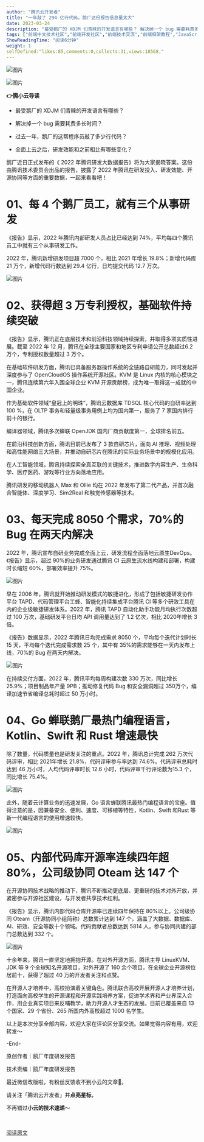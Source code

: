 ```yaml
---
author: "腾讯云开发者"
title: "一年敲了 294 亿行代码，鹅厂这份报告信息量太大"
date: 2023-03-24
description: "最受鹅厂的 XDJM 们青睐的开发语言有哪些？ 解决掉一个 bug 需要耗费多长时间？ 过去一年，鹅厂的这帮程序员敲了多少行代码？ 全面上云之后，研发效能和之前相比有哪些变化？ 鹅厂近"
tags: ["前端中文技术社区","前端开发社区","前端技术交流","前端框架教程","JavaScript 学习资源","CSS 技巧与最佳实践","HTML5 最新动态","前端工程师职业发展","开源前端项目","前端技术趋势"]
ShowReadingTime: "阅读6分钟"
weight: 1
selfDefined:"likes:85,comments:0,collects:31,views:18568,"
---
```

![图片](/images/jueJin/27efa3d0d08347a.png)

![图片](/images/jueJin/bd3c5fa6af91440.png)

**👉腾小云导读**

*   最受鹅厂的 XDJM 们青睐的开发语言有哪些？
    
*   解决掉一个 bug 需要耗费多长时间？
    
*   过去一年，鹅厂的这帮程序员敲了多少行代码？
    
*   全面上云之后，研发效能和之前相比有哪些变化？
    

鹅厂近日正式发布的《 2022 年腾讯研发大数据报告》将为大家揭晓答案。这份由腾讯技术委员会出品的报告，披露了 2022 年腾讯在研发投入、研发效能、开源协同等方面的重要数据，一起来看看吧！

01、每 4 个鹅厂员工，就有三个从事研发
=====================

《报告》显示，2022 年腾讯内部研发人员占比已经达到 74%，平均每四个腾讯员工中就有三个从事研发工作。

2022 年，腾讯新增研发项目超 7000 个，相比 2021 年增长 19.8%；新增代码库 21 万个，新增代码行数达到 29.4 亿行，日均提交代码 12.7 万次。

![图片](/images/jueJin/0362eebffe0847c.png)

02、获得超 3 万专利授权，基础软件持续突破
=======================

《报告》显示，腾讯正在底层技术和前沿科技领域持续探索，并取得多项实质性进展。截至 2022 年 12 月，腾讯在全球主要国家和地区专利申请公开总数超过6.2 万个，专利授权数量超过 3 万个。

在基础软件研发方面，腾讯已具备服务器操作系统的全链路自研能力，同时发起并深度参与了 OpenCloudOS 操作系统开源社区。KVM 是 Linux 内核的核心模块之一，腾讯连续第六年入围全球企业 KVM 开源贡献榜，成为唯一取得这一成就的中国企业。

作为基础软件领域“皇冠上的明珠”，腾讯云数据库 TDSQL 核心代码的自研率达到 100 %，在 OLTP 事务和轻量级事务用例上均为国内第一，服务了 7 家国内排行前十的银行。

编译器领域，腾讯多次蝉联 OpenJDK 国内厂商贡献度第一，全球排名前五。

在前沿科技创新方面，腾讯目前已发布了 3 款自研芯片，面向 AI 推理、视频处理和高性能网络三大场景，并推动自研芯片在腾讯的实际业务场景中的规模化应用。

在人工智能领域，腾讯持续探索全真互联的关键技术，推进数字内容生产、生命科学、医疗医药、游戏等行业方向落地应用。

腾讯研发的移动机器人 Max 和 Ollie 均在 2022 年发布了第二代产品，并首次融合智能体、深度学习、Sim2Real 和触觉传感器等技术。

03、每天完成 8050 个需求，70%的 Bug 在两天内解决
================================

2022 年，腾讯宣布自研业务完成全面上云，研发流程全面落地云原生DevOps。《报告》显示，超过 90%的业务研发通过腾讯 CI 云原生流水线构建和部署，构建时长缩短 60%，部署效率提升 75%。

![图片](/images/jueJin/441cbd8f8aec459.png)

早在 2006 年，腾讯就开始推动研发模式的敏捷进化，形成了包括敏捷研发协作平台 TAPD、代码管理平台工蜂、智能化持续集成平台腾讯 CI 等多个研效工具在内的企业级敏捷研发体系。2022 年，腾讯 TAPD 自动化助手功能月均执行次数超过 100 万次，基础研发平台日均 API 调用量达到了 1.2 亿次，相比 2020年增长 3 倍。

《报告》数据显示，2022 年腾讯日均完成需求 8050 个，平均每个迭代计划时长 15 天，平均每个迭代完成需求数 25 个，其中有 35%的需求能够在一天内发布上线，70%的 Bug 在两天内解决。

![图片](/images/jueJin/795fdab646614b0.png)

在持续交付方面，2022 年，腾讯平均每周构建次数 330 万次，同比增长25.9%；项目制品年产量 9PB；推动修复代码 Bug 和安全漏洞超过 350万个，编译加速节省编译总耗时超过 50 万小时。

04、Go 蝉联鹅厂最热门编程语言，Kotlin、Swift 和 Rust 增速最快
==========================================

除了数量，代码质量也是研发关注的重点。2022 年，腾讯总计完成 262 万次代码评审，相比 2021年增长 21.8%，代码评审参与率达到 74.6%。代码评审总耗时达到 46 万小时，人均代码评审时长 12.6 小时，代码评审千行评论数为15.3 个，同比增长 75.4%。

![图片](/images/jueJin/531a986f95fb4e9.png)

此外，随着云计算业务的迅速发展，Go 语言蝉联腾讯最热门编程语言的宝座。值得注意的是，因兼备安全、便利、速度、可移植等特性，Kotlin、Swift 和Rust 等新一代编程语言的使用增速较快。

![图片](/images/jueJin/7101ec8359e8411.png)

05、内部代码库开源率连续四年超 80%，公司级协同 Oteam 达 147 个
========================================

在开源协同技术战略的推动下，腾讯不断推动更底层、更重磅的技术对外开放，并紧密参与开源社区建设，与开发者共享技术红利。

《报告》显示，腾讯内部代码仓库开源率已连续四年保持在 80%以上。公司级协同 Oteam（开源协同小组简称）总数累计达到 147 个，涵盖了大数据、数据库、AI、研效、安全等数十个领域。代码贡献者总数达到 5814 人，参与协同共建的部门总数达到 332 个。

![图片](/images/jueJin/0ffd2879defe439.png)

十余年来，腾讯一直坚定地拥抱开源。在对外开源方面，腾讯主导 LinuxKVM、JDK 等 9 个全球知名开源项目，对外开源了 160 余个项目，在全球企业开源榜位居前十，获得了超过 40 万的开发者关注和点赞。

在开源人才培养中，高校扮演着关键角色。腾讯联合高校开展开源人才培养计划，打造面向高校学生的开源课程和开源实践培养方案，促进学术界和产业界深入合作，用企业真实项目来反哺教学，助力开源人才生态的发展。目前已覆盖来自 13 个国家、29 个省份、265 所国内外高校超过 1000 名学生。

以上是本次分享全部内容，欢迎大家在评论区分享交流。如果觉得内容有用，欢迎转发～

\-End-

原创作者｜鹅厂年度研发报告

技术责编｜鹅厂年度研发报告

最近微信改版啦，有粉丝反馈收不到小云的文章🥹。

请关注「腾讯云开发者」并**点亮星标**，

不再错过**小云的技术速递**～

‍‍

[阅读原文](https://link.juejin.cn?target=https%3A%2F%2Fmp.weixin.qq.com%2Fs%2F1xFVSaRNgVIqK9s1QdlINQ "https://mp.weixin.qq.com/s/1xFVSaRNgVIqK9s1QdlINQ")
